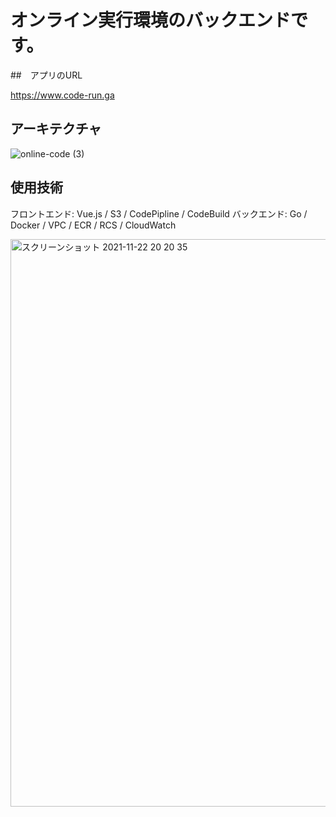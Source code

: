 # オンライン実行環境のバックエンドです。

##　アプリのURL

https://www.code-run.ga

## アーキテクチャ

![online-code (3)](https://user-images.githubusercontent.com/73768462/146975799-ea2552f8-4808-467d-a176-966cde7fdabd.png)

## 使用技術

フロントエンド: Vue.js / S3 / CodePipline / CodeBuild
バックエンド: Go / Docker / VPC / ECR / RCS / CloudWatch

<img width="908" alt="スクリーンショット 2021-11-22 20 20 35" src="https://user-images.githubusercontent.com/73768462/142853210-00cb0479-43d9-4233-acd7-2ee723cbb855.png">
